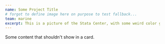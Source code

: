 ```yaml
---
name: Some Project Title
# forgot to define image here on purpose to test fallback...
team: marine
excerpt: This is a picture of the Stata Center, with some weird color grading.
---
```


Some content that shouldn't show in a card.
